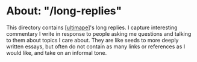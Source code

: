 # About: "/long-replies"

This directory contains [[ultimape]]'s long replies. I capture interesting commentary I write in response to people asking me questions and talking to them about topics I care about. They are like seeds to more deeply written essays, but often do not contain as many links or references as I would like, and take on an informal tone.

[//begin]: # "Autogenerated link references for markdown compatibility"
[ultimape]: ../../people/person/ultimape.md "About: UltimApe"
[//end]: # "Autogenerated link references"
